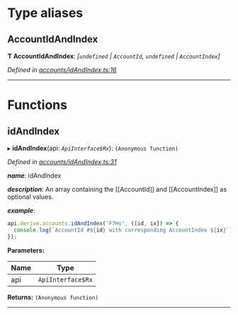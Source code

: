

# Type aliases

<a id="accountidandindex"></a>

##  AccountIdAndIndex

**Ƭ AccountIdAndIndex**: *[`undefined` \| `AccountId`, `undefined` \| `AccountIndex`]*

*Defined in [accounts/idAndIndex.ts:16](https://github.com/polkadot-js/api/blob/b3f2a11/packages/api-derive/src/accounts/idAndIndex.ts#L16)*

___

# Functions

<a id="idandindex"></a>

##  idAndIndex

▸ **idAndIndex**(api: *`ApiInterface$Rx`*): `(Anonymous function)`

*Defined in [accounts/idAndIndex.ts:31](https://github.com/polkadot-js/api/blob/b3f2a11/packages/api-derive/src/accounts/idAndIndex.ts#L31)*

*__name__*: idAndIndex

*__description__*: An array containing the \[\[AccountId\]\] and \[\[AccountIndex\]\] as optional values.

*__example__*:   

```javascript
api.derive.accounts.idAndIndex('F7Hs', ([id, ix]) => {
  console.log(`AccountId #${id} with corresponding AccountIndex ${ix}`);
});
```

**Parameters:**

| Name | Type |
| ------ | ------ |
| api | `ApiInterface$Rx` |

**Returns:** `(Anonymous function)`

___

